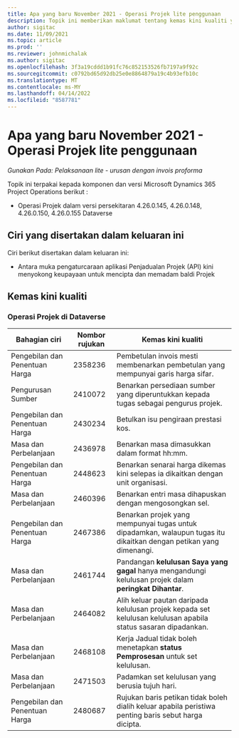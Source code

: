 ```yaml
---
title: Apa yang baru November 2021 - Operasi Projek lite penggunaan
description: Topik ini memberikan maklumat tentang kemas kini kualiti yang tersedia dalam keluaran November 2021 pelaksanaan Project Operations lite.
author: sigitac
ms.date: 11/09/2021
ms.topic: article
ms.prod: ''
ms.reviewer: johnmichalak
ms.author: sigitac
ms.openlocfilehash: 3f3a19cddd1b91fc76c852153526fb7197a9f92c
ms.sourcegitcommit: c0792bd65d92db25e0e8864879a19c4b93efb10c
ms.translationtype: MT
ms.contentlocale: ms-MY
ms.lasthandoff: 04/14/2022
ms.locfileid: "8587781"
---
```

# <a name="whats-new-november-2021---project-operations-lite-deployment"></a>Apa yang baru November 2021 - Operasi Projek lite penggunaan

_Gunakan Pada: Pelaksanaan lite - urusan dengan invois proforma_

Topik ini terpakai kepada komponen dan versi Microsoft Dynamics 365 Project Operations berikut :

- Operasi Projek dalam versi persekitaran 4.26.0.145, 4.26.0.148, 4.26.0.150, 4.26.0.155 Dataverse
  
## <a name="features-included-in-this-release"></a>Ciri yang disertakan dalam keluaran ini

Ciri berikut disertakan dalam keluaran ini:

- Antara muka pengaturcaraan aplikasi Penjadualan Projek (API) kini menyokong keupayaan untuk mencipta dan memadam baldi Projek

## <a name="quality-updates"></a>Kemas kini kualiti

### <a name="project-operations-in-dataverse"></a>Operasi Projek di Dataverse

| Bahagian ciri | Nombor rujukan | Kemas kini kualiti |
| --- | --- | --- |
| Pengebilan dan Penentuan Harga | 2358236 | Pembetulan invois mesti membenarkan pembetulan yang mempunyai garis harga sifar. |
| Pengurusan Sumber | 2410072 | Benarkan persediaan sumber yang diperuntukkan kepada tugas sebagai pengurus projek. |
| Pengebilan dan Penentuan Harga | 2430234 | Betulkan isu pengiraan prestasi kos. |
| Masa dan Perbelanjaan | 2436978 | Benarkan masa dimasukkan dalam format hh:mm. |
| Pengebilan dan Penentuan Harga | 2448623 | Benarkan senarai harga dikemas kini selepas ia dikaitkan dengan unit organisasi. |
| Masa dan Perbelanjaan | 2460396 | Benarkan entri masa dihapuskan dengan mengosongkan sel. |
| Pengebilan dan Penentuan Harga | 2467386 | Benarkan projek yang mempunyai tugas untuk dipadamkan, walaupun tugas itu dikaitkan dengan petikan yang dimenangi. |
| Masa dan Perbelanjaan | 2461744 | Pandangan **kelulusan Saya yang gagal** hanya mengandungi kelulusan projek dalam **peringkat Dihantar**. |
| Masa dan Perbelanjaan | 2464082 | Alih keluar pautan daripada kelulusan projek kepada set kelulusan kelulusan apabila status sasaran dipadankan. |
| Masa dan Perbelanjaan | 2468108 | Kerja Jadual tidak boleh menetapkan **status Pemprosesan** untuk set kelulusan. |
| Masa dan Perbelanjaan | 2471503 | Padamkan set kelulusan yang berusia tujuh hari. |
| Pengebilan dan Penentuan Harga | 2480687 | Rujukan baris petikan tidak boleh dialih keluar apabila peristiwa penting baris sebut harga dicipta. |

